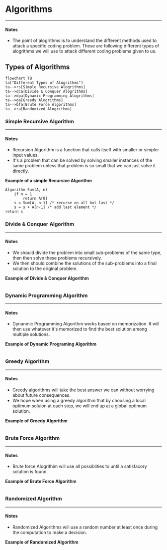 # Algorithms
___

#### Notes

- The point of alogrithms is to understand the different methods used to attack a specific coding problem. 
    These are following different types of alogrithms we will use to attack different coding problems given 
    to us.

## Types of Algorithms
```mermaid
flowchart TB
ta["Different Types of Alogrithms"]
ta-->rs[Simple Recursive Alogrithms]
ta-->dca[Divide & Conquer Alogrithms]
ta-->dpa[Dynamic Programming Alogrithms]
ta-->ga[Greedy Alogrithms]
ta-->bfa[Brute Force Algorithms]
ta-->ra[Randomized Alogrithms]
```
### Simple Recursive Algorithm
___
#### Notes

- Recursion Algorithm is a function that calls itself with smaller or simpler input values.
- It's a problem that can be solved by solving smaller instances of the same problem unless 
    that problem is so small that we can just solve it directly.

**Example of a simple Recursive Algorithm**

```
Algorithm Sum(A, n)
    if n = 1
        return A[0]
    s = Sum[A, n-1] /* recurse on all but last */
    s = s + A[n-1] /* add last element */
return s
```

### Divide & Conquer Algorithm
___
#### Notes

- We should divide the problem into small sub-problems of the same type, then then solve these 
    problems recursively.
- We then should combine the solutions of the sub-problems into a final solution to the original problem.

**Example of Divide & Conquer Algorithm**

```

```
### Dynamic Programming Algorithm
___
#### Notes

- Dynanmic Programming Algorithm works based on memorization. It will then use whatever it's memorized 
    to find the best solution among multiple solutions.

**Example of Dynamic Programing Algorithm**

```
```
### Greedy Algorithm
___
#### Notes

- Greedy algorithms will take the best answer we can without worrying about future consequences.
- We hope when using a greedy algorithm that by choosing a local optimum soluion at each step, we
    will end up at a global optimum solution.

**Example of Greedy Algorithm**

```
```
### Brute Force Algorithm
___
#### Notes

- Brute force Alogrithim will use all possiblities to until a satisfacory solution is found.

**Example of Brute Force Algorithm**

```
```
### Randomized Algorithm
___
#### Notes

- Randomized Algorithms will use a random number at least once during the computation to make a decision.

**Example of Randomized Algorithm**

```
```